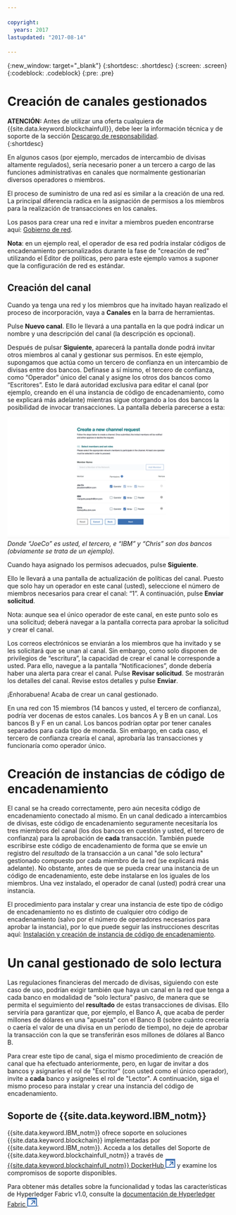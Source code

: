 ```yaml
---

copyright:
  years: 2017
lastupdated: "2017-08-14"

---
```


{:new_window: target="_blank"}
{:shortdesc: .shortdesc}
{:screen: .screen}
{:codeblock: .codeblock}
{:pre: .pre}

# Creación de canales gestionados 

**ATENCIÓN:** Antes de utilizar una oferta cualquiera de {{site.data.keyword.blockchainfull}}, debe leer la información técnica y de soporte de la sección [Descargo de responsabilidad](needtoknow.html).  
{:shortdesc}

En algunos casos (por ejemplo, mercados de intercambio de divisas altamente regulados), sería necesario poner a un tercero a cargo de las funciones administrativas en canales que normalmente gestionarían diversos operadores o miembros. 

El proceso de suministro de una red así es similar a la creación de una red. La principal diferencia radica en la asignación de permisos a los miembros para la realización de transacciones en los canales.  

Los pasos para crear una red e invitar a miembros pueden encontrarse aquí: [Gobierno de red](get_start.html#creating-a-network). 

**Nota**: en un ejemplo real, el operador de esa red podría instalar códigos de encadenamiento personalizados durante la fase de "creación de red" utilizando el Editor de políticas, pero para este ejemplo vamos a suponer que la configuración de red es estándar.  

## Creación del canal

Cuando ya tenga una red y los miembros que ha invitado hayan realizado el proceso de incorporación, vaya a **Canales** en la barra de herramientas. 

Pulse **Nuevo canal**. Ello le llevará a una pantalla en la que podrá indicar un nombre y una descripción del canal (la descripción es opcional). 

Después de pulsar **Siguiente**, aparecerá la pantalla donde podrá invitar otros miembros al canal y gestionar sus permisos. En este ejemplo, supongamos que actúa como un tercero de confianza en un intercambio de divisas entre dos bancos. Defínase a sí mismo, el tercero de confianza, como “Operador” único del canal y asigne los otros dos bancos como “Escritores”. Esto le dará autoridad exclusiva para editar el canal (por ejemplo, creando en él una instancia de código de encadenamiento, como se explicará más adelante) mientras sigue otorgando a los dos bancos la posibilidad de invocar transacciones. La pantalla debería parecerse a esta: 

  ![Seleccionar roles de miembro](images/selectmemberroles.png "Seleccionar roles de miembro")
*Donde “JoeCo” es usted, el tercero, e “IBM” y “Chris” son dos bancos (obviamente se trata de un ejemplo).* 

Cuando haya asignado los permisos adecuados, pulse **Siguiente**. 

Ello le llevará a una pantalla de actualización de políticas del canal. Puesto que solo hay un operador en este canal (usted), seleccione el número de miembros necesarios para crear el canal: “1”. A continuación, pulse **Enviar solicitud**. 

Nota: aunque sea el único operador de este canal, en este punto solo es una solicitud; deberá navegar a la pantalla correcta para aprobar la solicitud y crear el canal. 

Los correos electrónicos se enviarán a los miembros que ha invitado y se les solicitará que se unan al canal. Sin embargo, como solo disponen de privilegios de “escritura”, la capacidad de crear el canal le corresponde a usted. Para ello, navegue a la pantalla “Notificaciones”, donde debería haber una alerta para crear el canal. Pulse **Revisar solicitud**. Se mostrarán los detalles del canal. Revise estos detalles y pulse **Enviar**. 

¡Enhorabuena! Acaba de crear un canal gestionado. 

En una red con 15 miembros (14 bancos y usted, el tercero de confianza), podría ver docenas de estos canales. Los bancos A y B en un canal. Los bancos B y F en un canal. Los bancos podrían optar por tener canales separados para cada tipo de moneda. Sin embargo, en cada caso, el tercero de confianza crearía el canal, aprobaría las transacciones y funcionaría como operador único.  

# Creación de instancias de código de encadenamiento

El canal se ha creado correctamente, pero aún necesita código de encadenamiento conectado al mismo. En un canal dedicado a intercambios de divisas, este código de encadenamiento seguramente necesitaría los tres miembros del canal (los dos bancos en cuestión y usted, el tercero de confianza) para la aprobación de **cada** transacción. También puede escribirse este código de encadenamiento de forma que se envíe un registro del *resultado* de la transacción a un canal "de solo lectura" gestionado compuesto por cada miembro de la red (se explicará más adelante). No obstante, antes de que se pueda crear una instancia de un código de encadenamiento, este debe instalarse en los iguales de los miembros. Una vez instalado, el operador de canal (usted) podrá crear una instancia.   

El procedimiento para instalar y crear una instancia de este tipo de código de encadenamiento no es distinto de cualquier otro código de encadenamiento (salvo por el número de operadores necesarios para aprobar la instancia), por lo que puede seguir las instrucciones descritas aquí: [Instalación y creación de instancia de código de encadenamiento](install_instantiate_chaincode.html.html).

# Un canal gestionado de solo lectura

Las regulaciones financieras del mercado de divisas, siguiendo con este caso de uso, podrían exigir también que haya un canal en la red que tenga a cada banco en modalidad de “solo lectura” pasivo, de manera que se permita el seguimiento del **resultado** de estas transacciones de divisas. Ello serviría para garantizar que, por ejemplo, el Banco A, que acaba de perder millones de dólares en una "apuesta" con el Banco B (sobre cuánto crecería o caería el valor de una divisa en un período de tiempo), no deje de aprobar la transacción con la que se transferirán esos millones de dólares al Banco B.  

Para crear este tipo de canal, siga el mismo procedimiento de creación de canal que ha efectuado anteriormente, pero, en lugar de invitar a dos bancos y asignarles el rol de "Escritor" (con usted como el único operador), invite a **cada** banco y asígneles el rol de "Lector". A continuación, siga el mismo proceso para instalar y crear una instancia del código de encadenamiento. 

## Soporte de {{site.data.keyword.IBM_notm}}

{{site.data.keyword.IBM_notm}} ofrece soporte en soluciones {{site.data.keyword.blockchain}} implementadas por {{site.data.keyword.IBM_notm}}. Acceda a los detalles del Soporte de {{site.data.keyword.blockchainfull_notm}} a través de [{{site.data.keyword.blockchainfull_notm}} DockerHub ![Icono de enlace externo](images/external_link.svg "Icono de enlace externo")](https://hub.docker.com/u/ibmblockchain/) y examine los compromisos de soporte disponibles. 

Para obtener más detalles sobre la funcionalidad y todas las características de Hyperledger Fabric v1.0,
consulte la [documentación de Hyperledger Fabric ![Icono de enlace externo](images/external_link.svg "Icono de enlace externo")](http://hyperledger-fabric.readthedocs.io/en/latest/).
